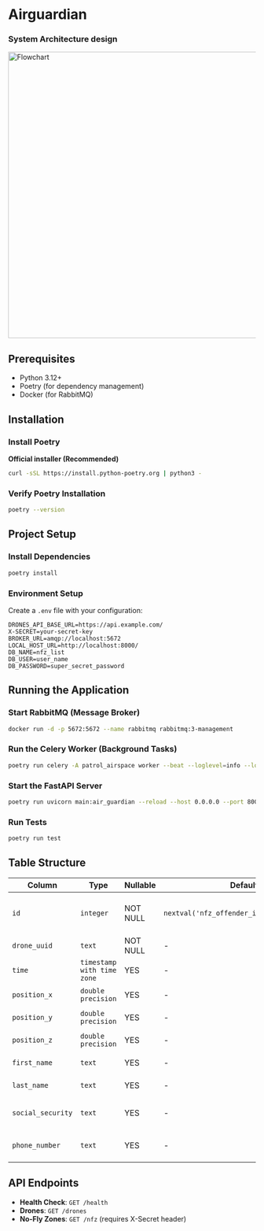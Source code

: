 # Airguardian
### System Architecture design

<img width="1187" height="582" alt="Flowchart" src="https://github.com/user-attachments/assets/6ea8c40b-2cda-4ba2-b3c5-5b7fbab2f3ed" />

## Prerequisites

- Python 3.12+
- Poetry (for dependency management)
- Docker (for RabbitMQ)

## Installation

### Install Poetry

**Official installer (Recommended)**
```bash
curl -sSL https://install.python-poetry.org | python3 -
```

### Verify Poetry Installation
```bash
poetry --version
```

## Project Setup

### Install Dependencies
```bash
poetry install
```

### Environment Setup
Create a `.env` file with your configuration:
```env
DRONES_API_BASE_URL=https://api.example.com/
X-SECRET=your-secret-key
BROKER_URL=amqp://localhost:5672
LOCAL_HOST_URL=http://localhost:8000/
DB_NAME=nfz_list
DB_USER=user_name
DB_PASSWORD=super_secret_password
```

## Running the Application

### Start RabbitMQ (Message Broker)
```bash
docker run -d -p 5672:5672 --name rabbitmq rabbitmq:3-management
```

### Run the Celery Worker (Background Tasks)
```bash
poetry run celery -A patrol_airspace worker --beat --loglevel=info --logfile=air_guardian_celery.log
```

### Start the FastAPI Server
```bash
poetry run uvicorn main:air_guardian --reload --host 0.0.0.0 --port 8000
```

### Run Tests
```bash
poetry run test
```

## Table Structure

| Column | Type | Nullable | Default | Notes |
|--------|------|----------|---------|-------|
| `id` | `integer` | NOT NULL | `nextval('nfz_offender_id_seq'::regclass)` | **Primary Key** (Auto-increment) |
| `drone_uuid` | `text` | NOT NULL | - | **Unique Constraint** |
| `time` | `timestamp with time zone` | YES | - | Violation timestamp |
| `position_x` | `double precision` | YES | - | X coordinate |
| `position_y` | `double precision` | YES | - | Y coordinate |
| `position_z` | `double precision` | YES | - | Z coordinate |
| `first_name` | `text` | YES | - | Owner's first name |
| `last_name` | `text` | YES | - | Owner's last name |
| `social_security` | `text` | YES | - | Owner's social security |
| `phone_number` | `text` | YES | - | Owner's phone number |


## API Endpoints

- **Health Check**: `GET /health`
- **Drones**: `GET /drones`
- **No-Fly Zones**: `GET /nfz` (requires X-Secret header)
